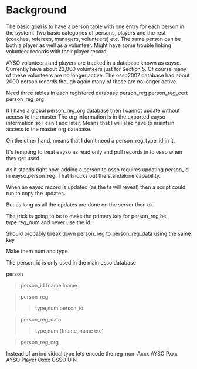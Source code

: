 # Background #

The basic goal is to have a person table with one entry for each person in the system.
Two basic categories of persons, players and the rest (coaches, referees, managers, volunteers) etc.
The same person can be both a player as well as a volunteer.  Might have some trouble linking
volunteer records with their player record.

AYSO volunteers and players are tracked in a database known as eayso.  Currently have about 23,000 volunteers
just for Section 5.  Of course many of these volunteers are no longer active.
The osso2007 database had about 2000 person records though again many of those are no longer active.

Need three tables in each registered database
person\_reg
person\_reg\_cert
person\_reg\_org

If I have a global person\_reg\_org database then I cannot update without access to the master
The org information is in the exported eayso information so I can't add later.
Means that I will also have to maintain access to the master org database.

On the other hand, means that I don't need a person\_reg\_type\_id in it.

It's tempting to treat eayso as read only and pull records in to osso when they get used.

As it stands right now, adding a person to osso requires updating person\_id in eayso.person\_reg.
That knocks out the standalone capability.

When an eayso record is updated (as the ts will reveal) then a script could run to copy the updates.

But as long as all the updates are done on the server then ok.

The trick is going to be to make the primary key for person\_reg be type.reg\_num and never use the id.

Should probably break down person\_reg to person\_reg\_data using the same key

Make them num and type

The person\_id is only used in the main osso database

person
> person\_id
> fname
> lname

> person\_reg
> > type,num
> > person\_id


> person\_reg\_data
> > type,num (fname,lname etc)

> person\_reg\_org

Instead of an individual type lets encode the reg\_num
Axxx AYSO
Pxxx AYSO Player
Oxxx OSSO
U
N




